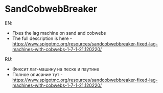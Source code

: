 # SandCobwebBreaker
EN:
- Fixes the lag machine on sand and cobwebs
- The full description is here - https://www.spigotmc.org/resources/sandcobwebbreaker-fixed-lag-machines-with-cobwebs-1-7-1-21.120220/

RU:
- Фиксит лаг-машину на песке и паутине
- Полное описание тут - https://www.spigotmc.org/resources/sandcobwebbreaker-fixed-lag-machines-with-cobwebs-1-7-1-21.120220/

